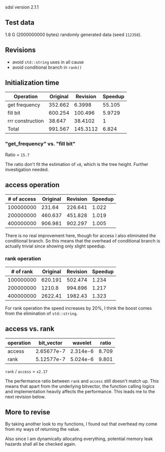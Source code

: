 sdsl version 2.1.1

## Test data

1.8 G (2000000000 bytes) randomly generated data (seed `112358`).

## Revisions

- avoid `std::string` uses in all cause
- avoid conditional branch in `rank()`

## Initialization time

| Operation         | Original | Revision | Speedup |
|-------------------|----------|----------|---------|
| get frequency     | 352.662  | 6.3998   | 55.105  |
| fill bit          | 600.254  | 100.496  | 5.9729  |
| rrr construction  | 38.647   | 38.4102  | 1       |
| Total             | 991.567  | 145.3112 | 6.824   |

### "get_frequency" vs. "fill bit"

Ratio = `15.7`

The ratio don't fit the estimation of `x8`, which is the tree height. Further investigation needed.

## access operation

| # of access       | Original | Revision | Speedup |
|-------------------|----------|----------|---------|
| 100000000         | 231.64   | 226.641  | 1.022   |
| 200000000         | 460.637  | 451.828  | 1.019   |
| 400000000         | 906.981  | 902.297  | 1.005   |

There is no real improvement here, though for access I also eliminated the conditional branch. So this means that the overhead of conditional branch is actually trivial since showing only slight speedup.

### rank operation 

| # of rank         | Original | Revision | Speedup |
|-------------------|----------|----------|---------|
| 100000000         | 620.191  | 502.474  | 1.234   |
| 200000000         | 1210.8   | 994.896  | 1.217   |
| 400000000         | 2622.41  | 1982.43  | 1.323   |

For rank operation the speed increases by 20%, I think the boost comes from the elimination of `std::string`. 

## access vs. rank

| operation | bit_vector<rrr15> | wavelet<rrr15>    | ratio |
|-----------|-------------------|-------------------|-------|
| access    | 2.65677e-7        | 2.314e-6          | 8.709 |
| rank      | 5.12577e-7        | 5.024e-6          | 9.801 |

`rank` / `access` = `x2.17`

The perfermance ratio between `rank` and `access` still doesn't match up. This means that apart from the underlying bitvector, the function calling logics and implementation heavily affects the performance. This leads me to the next revision below.

## More to revise

By taking another look to my functions, I found out that overhead my come from my ways of returning the value. 

Also since I am dynamically allocating everything, potential memory leak hazards shall all be checked again.

<!--For the access function, it returns the a `char*`.

For the rank function, it returns a `INT`, this seems to be a potential cost, since for every recursion, an `INT` is created and copies value from its function call to the next iterations. -->